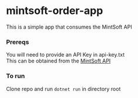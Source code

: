 # mintsoft-order-app
This is a simple app that consumes the MintSoft API

### Prereqs
You will need to provide an API Key in api-key.txt  
This can be obtained from the [MintSoft API](https://support.mintsoft.co.uk/hc/en-us/articles/360027638872-API-Authentication)

### To run
Clone repo and run `dotnet run` in directory root
